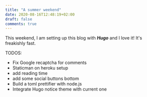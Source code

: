 ```yaml
---
title: "A summer weekend"
date: 2020-08-16T12:48:19+02:00
draft: false
comments: true
---
```



This weekend, I am setting up this blog with ***Hugo*** and I love it! It's freakishly fast.

TODOS:
- Fix Google recaptcha for comments
- Staticman on heroku setup
- add reading time
- add some social buttons bottom
- Build a toml prettifier with node.js
- Integrate Hugo notice theme with current one
